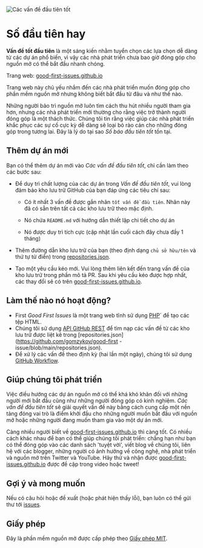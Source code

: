 ![Các vấn đề đầu tiên tốt](./assets/github/social-preview.png)

# Số đầu tiên hay

**Vấn đề tốt đầu tiên** là một sáng kiến nhằm tuyển chọn các lựa chọn dễ dàng từ các dự án phổ biến, vì vậy các nhà phát triển chưa bao giờ đóng góp cho nguồn mở có thể bắt đầu nhanh chóng.

Trang web: [good-first-issues.github.io](https://good-first-issues.github.io)

Trang web này chủ yếu nhắm đến các nhà phát triển muốn đóng góp cho phần mềm nguồn mở nhưng không biết bắt đầu từ đâu và như thế nào.

Những người bảo trì nguồn mở luôn tìm cách thu hút nhiều người tham gia hơn, nhưng các nhà phát triển mới thường cho rằng việc trở thành người đóng góp là một thách thức. Chúng tôi tin rằng việc giúp các nhà phát triển khắc phục các sự cố cực kỳ dễ dàng sẽ loại bỏ rào cản cho những đóng góp trong tương lai. Đây là lý do tại sao *Số báo đầu tiên tốt* tồn tại.

## Thêm dự án mới

Bạn có thể thêm dự án mới vào *Các vấn đề đầu tiên tốt*, chỉ cần làm theo các bước sau:

- Để duy trì chất lượng của các dự án trong *Vấn đề đầu tiên tốt*, vui lòng đảm bảo kho lưu trữ GitHub của bạn đáp ứng các tiêu chí sau:

     - Có ít nhất 3 vấn đề được gắn nhãn `tốt vấn đề đầu tiên`. Nhãn này đã có sẵn trên tất cả các kho lưu trữ theo mặc định.

     - Nó chứa `README.md` với hướng dẫn thiết lập chi tiết cho dự án

     - Nó được duy trì tích cực (cập nhật lần cuối cách đây chưa đầy 1 tháng)

- Thêm đường dẫn kho lưu trữ của bạn (theo định dạng `chủ sở hữu/tên` và thứ tự từ điển) trong [repositories.json](https://github.com/gomzykov/good-first-issue/blob/main/repositories.json).

- Tạo một yêu cầu kéo mới. Vui lòng thêm liên kết đến trang vấn đề của kho lưu trữ trong phần mô tả PR. Sau khi yêu cầu kéo được hợp nhất, các thay đổi sẽ có trên [good-first-issues.github.io](https://good-first-issues.github.io).

## Làm thế nào nó hoạt động?

- First *Good First Issues* là một trang web tĩnh sử dụng [PHP](https://www.php.net)` để tạo các tệp HTML.
- Chúng tôi sử dụng [API GitHub REST](https://docs.github.com/en/rest) để tìm nạp các vấn đề từ các kho lưu trữ được liệt kê trong [repositories.json](https://github.com/gomzykov/good-first -issue/blob/main/repositories.json).
- Để xử lý các vấn đề theo định kỳ (hai lần một ngày), chúng tôi sử dụng [GitHub Workflow](https://docs.github.com/en/actions/USE-workflows).

## Giúp chúng tôi phát triển

Việc điều hướng các dự án nguồn mở có thể khá khó khăn đối với những người mới bắt đầu cũng như những người đóng góp có kinh nghiệm. *Các vấn đề đầu tiên tốt* sẽ giải quyết vấn đề này bằng cách cung cấp một nền tảng đóng vai trò là điểm khởi đầu cho những người muốn bắt đầu với nguồn mở hoặc những người đang muốn tham gia vào một dự án mới.

Càng nhiều người biết về [good-first-issues.github.io](https://good-first-issues.github.io) thì càng tốt. Có nhiều cách khác nhau để bạn có thể giúp chúng tôi phát triển: chẳng hạn như bạn có thể đóng góp vào các danh sách 'tuyệt vời', viết blog về chúng tôi, liên hệ với các blogger, những người có ảnh hưởng về công nghệ, nhà phát triển và nguồn mở trên Twitter và YouTube. Hãy thử và nhận được [good-first-issues.github.io](https://good-first-issues.github.io) được đề cập trong video hoặc tweet!

## Gợi ý và mong muốn

Nếu có câu hỏi hoặc đề xuất (hoặc phát hiện thấy lỗi), bạn luôn có thể gửi thư tới [issues](https://github.com/good-first-issues/good-first-issues.github.io/issues).

## Giấy phép

Đây là phần mềm nguồn mở được cấp phép theo [Giấy phép MIT](https://github.com/good-first-issues/good-first-issues.github.io/blob/main/LICENSE).